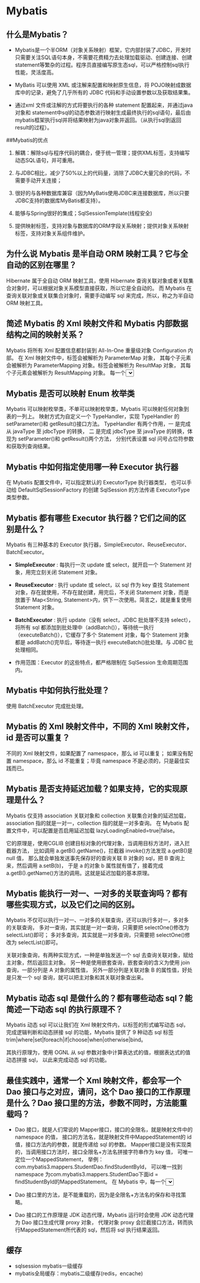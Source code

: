 # Mybatis
## 什么是Mybatis？
* Mybatis是一个半ORM（对象关系映射）框架，它内部封装了JDBC，开发时只需要关注SQL语句本身，不需要花费精力去处理加载驱动、创建连接、创建statement等繁杂的过程。程序员直接编写原生态sql，可以严格控制sql执行性能，灵活度高。

* MyBatis 可以使用 XML 或注解来配置和映射原生信息，将 POJO映射成数据库中的记录，避免了几乎所有的 JDBC 代码和手动设置参数以及获取结果集。

* 通过xml 文件或注解的方式将要执行的各种 statement 配置起来，并通过java对象和 statement中sql的动态参数进行映射生成最终执行的sql语句，最后由mybatis框架执行sql并将结果映射为java对象并返回。（从执行sql到返回result的过程）。

##Mybatis的优点
1. 解耦：解除sql与程序代码的耦合，便于统一管理；提供XML标签，支持编写动态SQL语句，并可重用。

2. 与JDBC相比，减少了50%以上的代码量，消除了JDBC大量冗余的代码，不需要手动开关连接；

3. 很好的与各种数据库兼容（因为MyBatis使用JDBC来连接数据库，所以只要JDBC支持的数据库MyBatis都支持）。

4. 能够与Spring很好的集成；SqlSessionTemplate(线程安全)

5. 提供映射标签，支持对象与数据库的ORM字段关系映射；提供对象关系映射标签，支持对象关系组件维护。

## 为什么说 Mybatis 是半自动 ORM 映射工具？它与全自动的区别在哪里？
Hibernate 属于全自动 ORM 映射工具，使用 Hibernate 查询关联对象或者关联集合对象时，可以根据对象关系模型直接获取，所以它是全自动的。
而 Mybatis 在查询关联对象或关联集合对象时，需要手动编写 sql 来完成，所以，称之为半自动 ORM 映射工具。

## 简述 Mybatis 的 Xml 映射文件和 Mybatis 内部数据结构之间的映射关系？
Mybatis 将所有 Xml 配置信息都封装到 All-In-One 重量级对象 Configuration 内部。
在 Xml 映射文件中，<parameterMap>标签会被解析为 ParameterMap 对象，
其每个子元素会被解析为 ParameterMapping 对象。<resultMap>标签会被解析为 ResultMap 对象，
其每个子元素会被解析为 ResultMapping 对象。
每一个<select>、<insert>、<update>、<delete>标签均会被解析为 MappedStatement 对象，
标签内的 sql 会被解析为 BoundSql 对象.

## Mybatis 是否可以映射 Enum 枚举类
Mybatis 可以映射枚举类，不单可以映射枚举类，Mybatis 可以映射任何对象到表的一列上。
映射方式为自定义一个 TypeHandler，实现 TypeHandler 的 setParameter()和 getResult()接口方法。
TypeHandler 有两个作用，一 是完成从 javaType 至 jdbcType 的转换，
二 是完成 jdbcType 至 javaType 的转换，体现为 setParameter()和 getResult()两个方法，
分别代表设置 sql 问号占位符参数和获取列查询结果。

## Mybatis 中如何指定使用哪一种 Executor 执行器
在 Mybatis 配置文件中，可以指定默认的 ExecutorType 执行器类型，
也可以手动给 DefaultSqlSessionFactory 的创建 SqlSession 的方法传递 ExecutorType 类型参数。

## Mybatis 都有哪些 Executor 执行器？它们之间的区别是什么？
Mybatis 有三种基本的 Executor 执行器，SimpleExecutor、ReuseExecutor、BatchExecutor。

* **SimpleExecutor** : 每执行一次 update 或 select，就开启一个 Statement 对象，用完立刻关闭 Statement 对象。

* **ReuseExecutor** : 执行 update 或 select，以 sql 作为 key 查找 Statement 对象，存在就使用，不存在就创建，用完后，不关闭 Statement 对象，而是放置于 Map<String, Statement>内，供下一次使用。简言之，就是重复使用 Statement 对象。

* **BatchExecutor** : 执行 update（没有 select，JDBC 批处理不支持 select），将所有 sql 都添加到批处理中（addBatch()），等待统一执行（executeBatch()），它缓存了多个 Statement 对象，每个 Statement 对象都是 addBatch()完毕后，等待逐一执行 executeBatch()批处理。与 JDBC 批处理相同。

* 作用范围：Executor 的这些特点，都严格限制在 SqlSession 生命周期范围内。

## Mybatis 中如何执行批处理？
使用 BatchExecutor 完成批处理。

## Mybatis 的 Xml 映射文件中，不同的 Xml 映射文件，id 是否可以重复？
不同的 Xml 映射文件，如果配置了 namespace，那么 id 可以重复；
如果没有配置 namespace，那么 id 不能重复；毕竟 namespace 不是必须的，只是最佳实践而已。

## Mybatis 是否支持延迟加载？如果支持，它的实现原理是什么？
Mybatis 仅支持 association 关联对象和 collection 关联集合对象的延迟加载，
association 指的就是一对一，collection 指的就是一对多查询。
在 Mybatis 配置文件中，可以配置是否启用延迟加载 lazyLoadingEnabled=true|false。

它的原理是，使用CGLIB 创建目标对象的代理对象，当调用目标方法时，进入拦截器方法，
比如调用 a.getB().getName()，拦截器 invoke()方法发现 a.getB()是 null 值，
那么就会单独发送事先保存好的查询关联 B 对象的 sql，把 B 查询上来，然后调用 a.setB(b)，
于是 a 的对象 b 属性就有值了，接着完成 a.getB().getName()方法的调用。这就是延迟加载的基本原理。

## Mybatis 能执行一对一、一对多的关联查询吗？都有哪些实现方式，以及它们之间的区别。
Mybatis 不仅可以执行一对一、一对多的关联查询，还可以执行多对一，多对多的关联查询，
多对一查询，其实就是一对一查询，只需要把 selectOne()修改为 selectList()即可；
多对多查询，其实就是一对多查询，只需要把 selectOne()修改为 selectList()即可。

关联对象查询，有两种实现方式，一种是单独发送一个 sql 去查询关联对象，赋给主对象，然后返回主对象。
另一种是使用嵌套查询，嵌套查询的含义为使用 join 查询，一部分列是 A 对象的属性值，
另外一部分列是关联对象 B 的属性值，好处是只发一个 sql 查询，就可以把主对象和其关联对象查出来。

## Mybatis 动态 sql 是做什么的？都有哪些动态 sql？能简述一下动态 sql 的执行原理不？
Mybatis 动态 sql 可以让我们在 Xml 映射文件内，以标签的形式编写动态 sql，
完成逻辑判断和动态拼接 sql 的功能，Mybatis 提供了 9 种动态 sql 标签 
trim|where|set|foreach|if|choose|when|otherwise|bind。

其执行原理为，使用 OGNL 从 sql 参数对象中计算表达式的值，根据表达式的值动态拼接 sql，
以此来完成动态 sql 的功能。

## 最佳实践中，通常一个 Xml 映射文件，都会写一个 Dao 接口与之对应，请问，这个 Dao 接口的工作原理是什么？Dao 接口里的方法，参数不同时，方法能重载吗？
* Dao 接口，就是人们常说的 Mapper接口，接口的全限名，就是映射文件中的 namespace 的值，
接口的方法名，就是映射文件中MappedStatement的 id 值，接口方法内的参数，就是传递给 sql 的参数。
Mapper接口是没有实现类的，当调用接口方法时，接口全限名+方法名拼接字符串作为 key 值，
可唯一定位一个MappedStatement，
举例：com.mybatis3.mappers.StudentDao.findStudentById，
可以唯一找到 namespace 为com.mybatis3.mappers.StudentDao下面id = findStudentById的MappedStatement。
在 Mybatis 中，每一个<select>、<insert>、<update>、<delete>标签，都会被解析为一个MappedStatement对象。

* Dao 接口里的方法，是不能重载的，因为是全限名+方法名的保存和寻找策略。

* Dao 接口的工作原理是 JDK 动态代理，Mybatis 运行时会使用 JDK 动态代理为 Dao 接口生成代理 proxy 对象，
代理对象 proxy 会拦截接口方法，转而执行MappedStatement所代表的 sql，然后将 sql 执行结果返回。

## 缓存
* sqlsession mybatis一级缓存
* mybatis全局缓存：mybatis二级缓存(redis，encache)